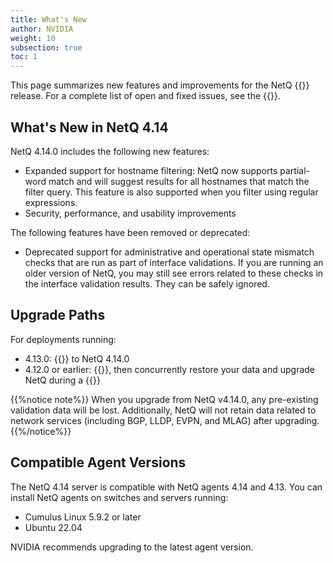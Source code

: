 ```yaml
---
title: What's New
author: NVIDIA
weight: 10
subsection: true
toc: 1
---
```


This page summarizes new features and improvements for the NetQ {{<version>}} release. For a complete list of open and fixed issues, see the {{<link title="NVIDIA NetQ 4.14 Release Notes" text="release notes">}}.

## What's New in NetQ 4.14

NetQ 4.14.0 includes the following new features:

- Expanded support for hostname filtering: NetQ now supports partial-word match and will suggest results for all hostnames that match the filter query. This feature is also supported when you filter using regular expressions.
- Security, performance, and usability improvements

The following features have been removed or deprecated:

- Deprecated support for administrative and operational state mismatch checks that are run as part of interface validations. If you are running an older version of NetQ, you may still see errors related to these checks in the interface validation results. They can be safely ignored.

<!-- You can now name a threshold-crossing rule {{<link title="add/#netq-add-tca" text="using the command line">}}. Miriam to confirm-->

## Upgrade Paths

For deployments running:

- 4.13.0: {{<link title="Upgrade NetQ Virtual Machines" text="upgrade directly">}} to NetQ 4.14.0
- 4.12.0 or earlier: {{<link title="Back Up and Restore NetQ" text="back up your NetQ data">}}, then concurrently restore your data and upgrade NetQ during a {{<link title="Install the NetQ System" text="new NetQ 4.14 installation">}}


{{%notice note%}}
When you upgrade from NetQ v4.14.0, any pre-existing validation data will be lost. Additionally, NetQ will not retain data related to network services (including BGP, LLDP, EVPN, and MLAG) after upgrading.
{{%/notice%}}

## Compatible Agent Versions

The NetQ 4.14 server is compatible with NetQ agents 4.14 and 4.13. You can install NetQ agents on switches and servers running:

- Cumulus Linux 5.9.2 or later
- Ubuntu 22.04

NVIDIA recommends upgrading to the latest agent version.